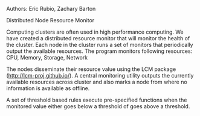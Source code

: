 Authors: Eric Rubio, Zachary Barton

Distributed Node Resource Monitor

Computing clusters are often used in high performance computing.
We have created a distributed resource monitor that will monitor the health of the cluster.
Each node in the cluster runs a set of monitors that periodically output the available resources.
The program monitors following resources: CPU, Memory, Storage, Network


The nodes disseminate their resource value using the LCM package (http://lcm-proj.github.io/).
A central monitoring utility outputs the currently available resources across cluster and also marks a node from where no information is available as offline.

A set of threshold based rules execute pre-specified functions when the monitored value either goes below a threshold of goes above a threshold.
